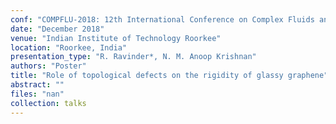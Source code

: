 ```yaml
---
conf: "COMPFLU-2018: 12th International Conference on Complex Fluids and Soft Matter"
date: "December 2018"
venue: "Indian Institute of Technology Roorkee"
location: "Roorkee, India"
presentation_type: "R. Ravinder*, N. M. Anoop Krishnan"
authors: "Poster"
title: "Role of topological defects on the rigidity of glassy graphene"
abstract: ""
files: "nan"
collection: talks
---
```


<!--  -->

